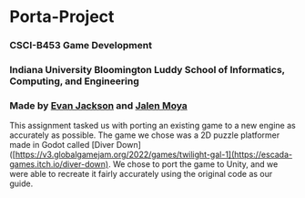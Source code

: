 # Porta-Project
### CSCI-B453 Game Development
### Indiana University Bloomington Luddy School of Informatics, Computing, and Engineering

### Made by [Evan Jackson](https://github.com/ejackson13) and [Jalen Moya](https://github.com/jalenrmoya)

This assignment tasked us with porting an existing game to a new engine as accurately as possible. The game we chose was a 2D puzzle platformer made in Godot called [Diver Down]([https://v3.globalgamejam.org/2022/games/twilight-gal-1](https://escada-games.itch.io/diver-down). We chose to port the game to Unity, and we were able to recreate it fairly accurately using the original code as our guide.
